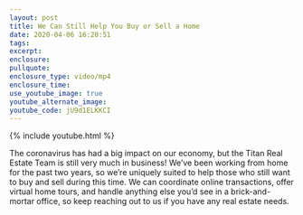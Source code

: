 ```yaml
---
layout: post
title: We Can Still Help You Buy or Sell a Home
date: 2020-04-06 16:20:51
tags:
excerpt:
enclosure:
pullquote:
enclosure_type: video/mp4
enclosure_time:
use_youtube_image: true
youtube_alternate_image:
youtube_code: jU9d1ELKKCI
---
```


{% include youtube.html %}

The coronavirus has had a big impact on our economy, but the Titan Real Estate Team is still very much in business\! We’ve been working from home for the past two years, so we’re uniquely suited to help those who still want to buy and sell during this time. We can coordinate online transactions, offer virtual home tours, and handle anything else you’d see in a brick-and-mortar office, so keep reaching out to us if you have any real estate needs.